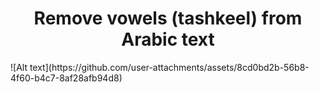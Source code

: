 <h1 style="text-align: center; font-weight: bold;">
  Remove vowels (tashkeel) from Arabic text
</h1>
![Alt text](https://github.com/user-attachments/assets/8cd0bd2b-56b8-4f60-b4c7-8af28afb94d8)
